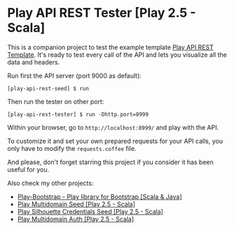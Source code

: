 # Play API REST Tester [Play 2.5 - Scala]

This is a companion project to test the example template [Play API REST Template](https://github.com/adrianhurt/play-api-rest-seed). It's ready to test every call of the API and lets you visualize all the data and headers.

Run first the API server (port 9000 as default):

    [play-api-rest-seed] $ run

Then run the tester on other port:

    [play-api-rest-tester] $ run -Dhttp.port=8999

Within your browser, go to `http://localhost:8999/` and play with the API.

To customize it and set your own prepared requests for your API calls, you only have to modify the `requests.coffee` file.

And please, don't forget starring this project if you consider it has been useful for you.


Also check my other projects:

* [Play-Bootstrap - Play library for Bootstrap [Scala & Java]](https://adrianhurt.github.io/play-bootstrap)
* [Play Multidomain Seed [Play 2.5 - Scala]](https://github.com/adrianhurt/play-multidomain-seed)
* [Play Silhouette Credentials Seed [Play 2.5 - Scala]](https://github.com/adrianhurt/play-silhouette-credentials-seed)
* [Play Multidomain Auth [Play 2.5 - Scala]](https://github.com/adrianhurt/play-multidomain-auth)